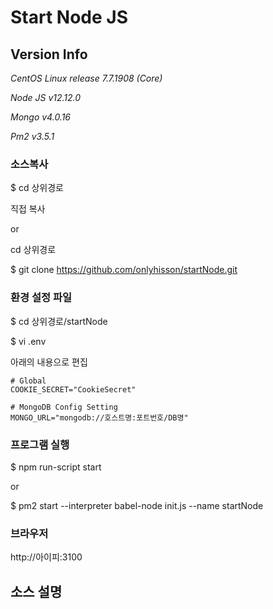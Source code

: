 Start Node JS
=============


Version Info
-------------
*CentOS Linux release 7.7.1908 (Core)*

*Node JS  v12.12.0*

*Mongo    v4.0.16*

*Pm2      v3.5.1*


### 소스복사
$ cd 상위경로

직접 복사

or 

cd 상위경로

$ git clone https://github.com/onlyhisson/startNode.git 


### 환경 설정 파일 
$ cd 상위경로/startNode

$ vi .env

아래의 내용으로 편집 

```
# Global
COOKIE_SECRET="CookieSecret"

# MongoDB Config Setting
MONGO_URL="mongodb://호스트명:포트번호/DB명"
```


### 프로그램 실행
$ npm run-script start

or

$ pm2 start --interpreter babel-node init.js --name startNode


### 브라우저 
http://아이피:3100


## 소스 설명


